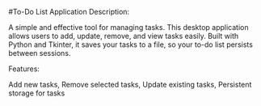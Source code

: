 #To-Do List Application
Description:

A simple and effective tool for managing tasks. This desktop application allows users to add, update, remove, and view tasks easily. Built with Python and Tkinter, it saves your tasks to a file, so your to-do list persists between sessions.

Features:

Add new tasks,
Remove selected tasks,
Update existing tasks,
Persistent storage for tasks
